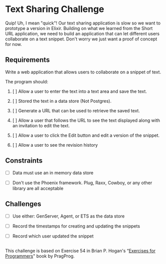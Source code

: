 # Text Sharing Challenge

Quip! Uh, I mean "quick"! Our text sharing application is slow so we want to prototype a version in Elixir. Building on what we learned from the Short URL application, we need to build an application that can let different users collaborate on a text snippet. Don't worry we just want a proof of concept for now.

## Requirements
Write a web application that allows users to collaborate on a snippet of text. 

The program should:

 1. [ ] Allow a user to enter the text into a text area and save the text.
 
 2. [ ] Stored the text in a data store (Not Postgres).

 3. [ ] Generate a URL that can be used to retrieve the saved text.

 4. [ ] Allow a user that follows the URL to see the text displayed along with an invitation to edit the text.

 5. [ ] Allow a user to click the Edit button and edit a version of the snippet.
 
 6. [ ] Allow a user to see the revision history

## Constraints

* [ ] Data must use an in memory data store

* [ ] Don't use the Phoenix framework. Plug, Raxx, Cowboy, or any other library are all acceptable

## Challenges

* [ ] Use either: GenServer, Agent, or ETS as the data store

* [ ] Record the timestamps for creating and updating the snippets 

* [ ] Record which user updated the snippet

##

This challenge is based on Exercise 54 in Brian P. Hogan's “[Exercises for Programmers][1]"
book by PragProg.

[1]: https://pragprog.com/book/bhwb/exercises-for-programmers
